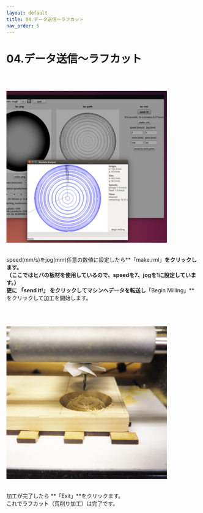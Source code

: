```yaml
---
layout: default
title: 04.データ送信〜ラフカット
nav_order: 5
---
```


# 04.データ送信〜ラフカット
<br><br>

<img src="assets/04-1.jpg" width="420" alt="hi" class="inline"/><br>
<br>

speed(mm/s)をjog(mm)任意の数値に設定したら**「make.rml」**をクリックします。<br>
（ここではヒバの板材を使用しているので、speedを7、jogを1に設定しています。）<br>
更に **「send it!」**  をクリックしてマシンへデータを転送し**「Begin Milling」**をクリックして加工を開始します。<br>
<br>
<br>
<br>



<img src="assets/04-2.jpg" width="420" alt="hi" class="inline"/><br>
<br>

加工が完了したら **「Exit」**をクリックます。<br>
これでラフカット（荒削り加工）は完了です。<br>
<br>
<br>
<br>
<br>
<br>
<br>
